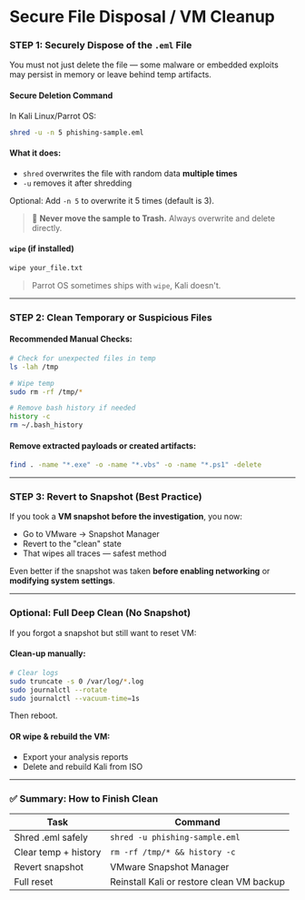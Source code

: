 # Secure File Disposal / VM Cleanup

### STEP 1: Securely Dispose of the `.eml` File

You must not just delete the file — some malware or embedded exploits may persist in memory or leave behind temp artifacts.

#### Secure Deletion Command

In Kali Linux/Parrot OS:

```bash
shred -u -n 5 phishing-sample.eml
```

#### What it does:

* `shred` overwrites the file with random data **multiple times**
* `-u` removes it after shredding

Optional: Add `-n 5` to overwrite it 5 times (default is 3).

> 🛑 **Never move the sample to Trash.** Always overwrite and delete directly.

#### `wipe` (if installed)

```bash
wipe your_file.txt
```

> Parrot OS sometimes ships with `wipe`, Kali doesn't.

***

### STEP 2: Clean Temporary or Suspicious Files

#### Recommended Manual Checks:

```bash
# Check for unexpected files in temp
ls -lah /tmp

# Wipe temp
sudo rm -rf /tmp/*

# Remove bash history if needed
history -c
rm ~/.bash_history
```

#### Remove extracted payloads or created artifacts:

```bash
find . -name "*.exe" -o -name "*.vbs" -o -name "*.ps1" -delete
```

***

### STEP 3: Revert to Snapshot (Best Practice)

If you took a **VM snapshot before the investigation**, you now:

* Go to VMware → Snapshot Manager
* Revert to the "clean" state
* That wipes all traces — safest method

Even better if the snapshot was taken **before enabling networking** or **modifying system settings**.

***

### Optional: Full Deep Clean (No Snapshot)

If you forgot a snapshot but still want to reset VM:

#### Clean-up manually:

```bash
# Clear logs
sudo truncate -s 0 /var/log/*.log
sudo journalctl --rotate
sudo journalctl --vacuum-time=1s
```

Then reboot.

#### OR wipe & rebuild the VM:

* Export your analysis reports
* Delete and rebuild Kali from ISO

***

### ✅ Summary: How to Finish Clean

| Task                 | Command                                   |
| -------------------- | ----------------------------------------- |
| Shred .eml safely    | `shred -u phishing-sample.eml`            |
| Clear temp + history | `rm -rf /tmp/* && history -c`             |
| Revert snapshot      | VMware Snapshot Manager                   |
| Full reset           | Reinstall Kali or restore clean VM backup |
